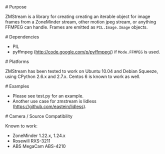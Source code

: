 <A name="toc1-0" title="Purpose" />
# Purpose

ZMStream is a library for creating creating an iterable object for image frames from a ZoneMinder stream, other motion jpeg stream, or anything FFMPEG can handle.  Frames are emitted as `PIL.Image.Image` objects.

<A name="toc1-5" title="Dependencies" />
# Dependencies

* PIL
* pyffmpeg (http://code.google.com/p/pyffmpeg/) if `Mode.FFMPEG` is used.

<A name="toc1-11" title="Platforms" />
# Platforms

ZMStream has been tested to work on Ubuntu 10.04 and Debian Squeeze, using CPython 2.6.x and 2.7.x.  Centos 6 is known to work as well.

<A name="toc1-16" title="Examples" />
# Examples

* Please see test.py for an example.
* Another use case for zmstream is lidless (https://github.com/eastein/lidless).

<A name="toc1-22" title="Camera / Source Compatibility" />
# Camera / Source Compatibility

Known to work:

* ZoneMinder 1.22.x, 1.24.x
* Rosewill RXS-3211
* ABS MegaCam ABS-4210
